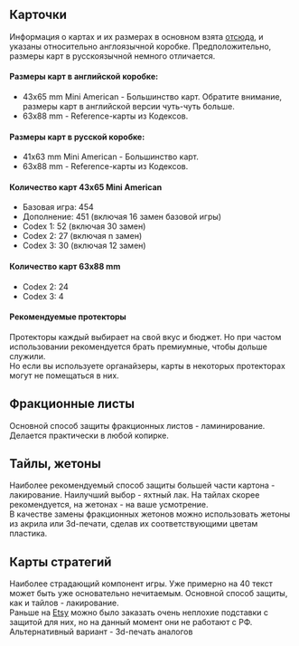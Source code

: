 ## Карточки
Информация о картах и их размерах в основном взята [отсюда](https://boardgamegeek.com/geeklist/164572/card-sleeve-sizes-games?itemid=5562442#item5562442), и указаны относительно англоязычной коробке. Предположительно, размеры карт в русскоязычной немного отличается.

#### Размеры карт в английской коробке:
* 43x65 mm Mini American - Большинство карт. Обратите внимание, размеры карт в английской версии чуть-чуть больше.
* 63x88 mm - Reference-карты из Кодексов.

#### Размеры карт в русской коробке:
* 41x63 mm Mini American - Большинство карт. 
* 63x88 mm - Reference-карты из Кодексов.

#### Количество карт 43x65 Mini American
* Базовая игра: 454
* Дополнение: 451 (включая 16 замен базовой игры)
* Codex 1: 52 (включая 30 замен)
* Codex 2: 27 (включая n замен)
* Codex 3: 30 (включая 12 замен)

#### Количество карт 63x88 mm
* Codex 2: 24
* Codex 3: 4

#### Рекомендуемые протекторы
Протекторы каждый выбирает на свой вкус и бюджет. Но при частом использовании рекомендуется брать премиумные, чтобы дольше служили.  
Но если вы используете органайзеры, карты в некоторых протекторах могут не помещаться в них.

## Фракционные листы
Основной способ защиты фракционных листов - ламинирование. Делается практически в любой копирке.

## Тайлы, жетоны
Наиболее рекомендуемый способ защиты большей части картона - лакирование. Наилучший выбор - яхтный лак. На тайлах скорее рекомендуется, на жетонах - на ваше усмотрение.  
В качестве замены фракционных жетонов можно использовать жетоны из акрила или 3d-печати, сделав их соответствующими цветам пластика.

## Карты стратегий
Наиболее страдающий компонент игры. Уже примерно на 40 текст может быть уже основательно нечитаемым. Основной способ защиты, как и тайлов - лакирование.  
Раньше на [Etsy](https://www.etsy.com) можно было заказать очень неплохие подставки с защитой для них, но на данный момент они не работают с РФ.  
Альтернативный вариант - 3d-печать аналогов
